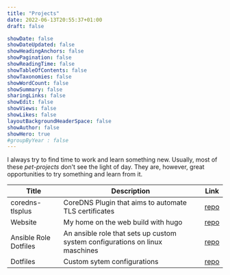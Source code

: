 ```yaml
---
title: "Projects"
date: 2022-06-13T20:55:37+01:00
draft: false

showDate: false
showDateUpdated: false
showHeadingAnchors: false
showPagination: false
showReadingTime: false
showTableOfContents: false
showTaxonomies: false
showWordCount: false
showSummary: false
sharingLinks: false
showEdit: false
showViews: false
showLikes: false
layoutBackgroundHeaderSpace: false
showAuthor: false
showHero: true
#groupByYear : false
---
```


I always try to find time to work and learn something new. Usually, most of these _pet-projects_ don't see the light of day. They are, however, great opportunities to try something and learn from it.

<table>
    <thead>
        <tr>
            <th>Title</th>
            <th>Description</th>
            <th>Link</th>
        </tr>
    </thead>
    <tbody>
         <tr>
            <td>coredns-tlsplus</td>
            <td>CoreDNS Plugin that aims to automate TLS certificates</td>
            <td><a target="_blank" href="https://github.com/mariuskimmina/coredns-tlsplus">repo</a></td>
        </tr>
         <tr>
            <td>Website</td>
            <td>My home on the web build with hugo</td>
            <td><a target="_blank" href="https://github.com/mariuskimmina/blog">repo</a></td>
        </tr>
         <tr>
            <td>Ansible Role Dotfiles</td>
            <td>An ansible role that sets up custom system configurations on linux maschines</td>
            <td><a target="_blank" href="https://github.com/mariuskimmina/ansible-role-dotfiles">repo</a></td>
        </tr>
         <tr>
            <td>Dotfiles</td>
            <td>Custom sytem configurations</td>
            <td><a target="_blank" href="https://github.com/mariuskimmina/.dotfiles">repo</a></td>
        </tr>
    </tbody>
</table>

